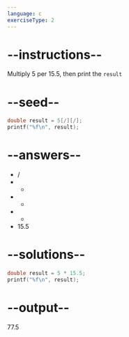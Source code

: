 ```yaml
---
language: c
exerciseType: 2
---
```


# --instructions--

Multiply 5 per 15.5, then print the `result`

# --seed--

```c
double result = 5[/][/];
printf("%f\n", result);
```

# --answers--

-  / 
-  - 
-  + 
-  * 
- 15.5

# --solutions--

```c
double result = 5 * 15.5;
printf("%f\n", result);
```

# --output--

77.5
